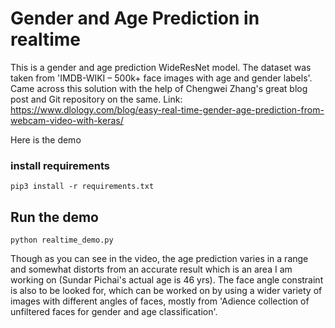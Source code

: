 # Gender and Age Prediction in realtime

This is a gender and age prediction WideResNet model.
The dataset was taken from 'IMDB-WIKI – 500k+ face images with age and gender labels'. Came across this solution with the help of Chengwei Zhang's great blog post and Git repository on the same. Link: https://www.dlology.com/blog/easy-real-time-gender-age-prediction-from-webcam-video-with-keras/

 Here is the demo



### install requirements
```
pip3 install -r requirements.txt
```

## Run the demo
```
python realtime_demo.py
```

Though as you can see in the video, the age prediction varies in a range and somewhat distorts from an accurate result which is an area I am working on (Sundar Pichai's actual age is 46 yrs). The face angle constraint is also to be looked for, which can be worked on by using a wider variety of images with different angles of faces, mostly from 'Adience collection of unfiltered faces for gender and age classification'.
